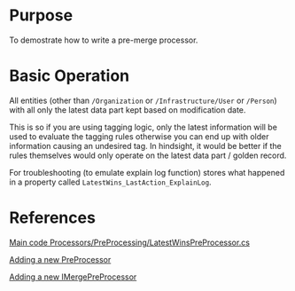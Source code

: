 # Purpose
To demostrate how to write a pre-merge processor.

# Basic Operation
All entities (other than `/Organization` or `/Infrastructure/User` or `/Person`) with all only the latest data part kept based on modification date. 

This is so if you are using tagging logic, only the latest information will be used to evaluate the tagging rules otherwise you can end up with older information causing an undesired tag. In hindsight, it would be better if the rules themselves would only operate on the latest data part / golden record.

For troubleshooting (to emulate explain log function) stores what happened in a property called `LatestWins_LastAction_ExplainLog`.

# References
[Main code Processors/PreProcessing/LatestWinsPreProcessor.cs](https://github.com/CluedIn-io/CluedIn.Processing.LatestWins/blob/78cbc5957d4743ebe0520c5fe49ae6b7a8e8c8fc/src/LatestWins.Crawling/Processors/PreProcessing/LatestWinsPreProcessor.cs)

[Adding a new PreProcessor](https://documentation.cluedin.net/developer/preprocessor)

[Adding a new IMergePreProcessor](https://documentation.cluedin.net/developer/imergepreprocessor)

